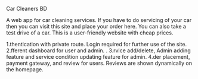 Car Cleaners BD

A web app for car cleaning services. If you have to do servicing of your car then you can visit this site and place your order here. You can also take a test drive of a car. This is a user-friendly website with cheap prices. 

1.thentication with private route. Login required for further use of the site.
2.fferent dashboard for user and admin. .
3.rvice add/delete, Admin adding feature and service condition updating feature for admin.
4.der placement, payment gateway, and review for users. Reviews are shown dynamically on the homepage.

